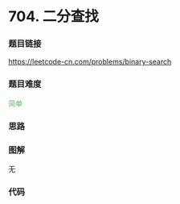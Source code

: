 # 704. 二分查找

### 题目链接

https://leetcode-cn.com/problems/binary-search

### 题目难度

<font color=#5CB85C>简单</font>

### 思路



### 图解

无

### 代码

```python
```